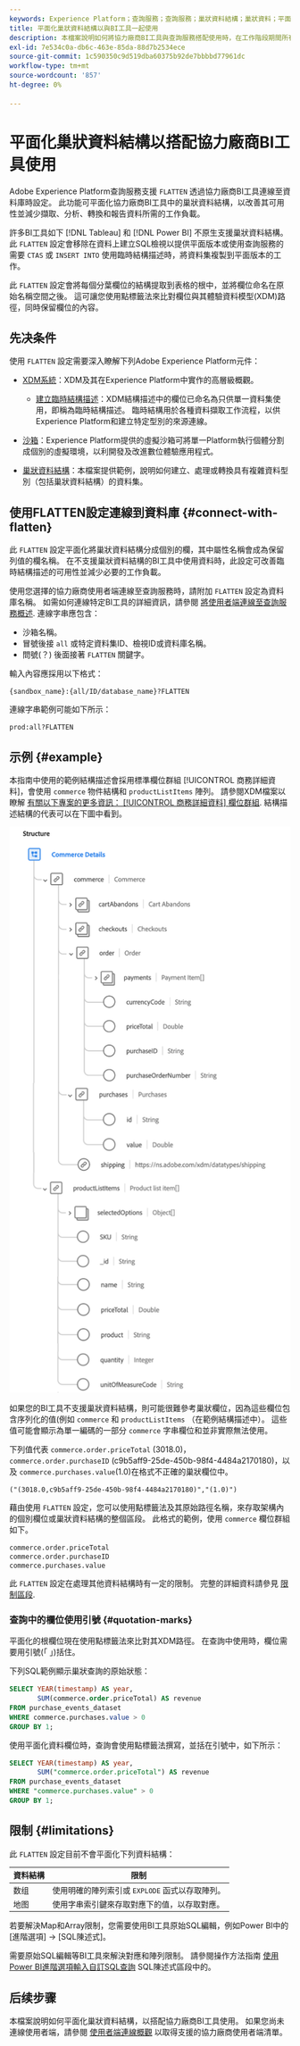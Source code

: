 ```yaml
---
keywords: Experience Platform；查詢服務；查詢服務；巢狀資料結構；巢狀資料；平面化；平面化巢狀資料；
title: 平面化巢狀資料結構以與BI工具一起使用
description: 本檔案說明如何將協力廠商BI工具與查詢服務搭配使用時，在工作階段期間所有表格和檢視的XDM結構描述平面化。
exl-id: 7e534c0a-db6c-463e-85da-88d7b2534ece
source-git-commit: 1c590350c9d519dba60375b92de7bbbbd77961dc
workflow-type: tm+mt
source-wordcount: '857'
ht-degree: 0%

---
```


# 平面化巢狀資料結構以搭配協力廠商BI工具使用

Adobe Experience Platform查詢服務支援 `FLATTEN` 透過協力廠商BI工具連線至資料庫時設定。 此功能可平面化協力廠商BI工具中的巢狀資料結構，以改善其可用性並減少擷取、分析、轉換和報告資料所需的工作負載。

許多BI工具如下 [!DNL Tableau] 和 [!DNL Power BI] 不原生支援巢狀資料結構。 此 `FLATTEN` 設定會移除在資料上建立SQL檢視以提供平面版本或使用查詢服務的需要 `CTAS` 或 `INSERT INTO` 使用臨時結構描述時，將資料集複製到平面版本的工作。

此 `FLATTEN` 設定會將每個分葉欄位的結構提取到表格的根中，並將欄位命名在原始名稱空間之後。 這可讓您使用點標籤法來比對欄位與其體驗資料模型(XDM)路徑，同時保留欄位的內容。

## 先决条件

使用 `FLATTEN` 設定需要深入瞭解下列Adobe Experience Platform元件：

* [XDM系統](../../xdm/home.md)：XDM及其在Experience Platform中實作的高層級概觀。

   * [建立臨時結構描述](../../xdm/tutorials/ad-hoc.md)：XDM結構描述中的欄位已命名為只供單一資料集使用，即稱為臨時結構描述。 臨時結構用於各種資料擷取工作流程，以供Experience Platform和建立特定型別的來源連線。

* [沙箱](../../sandboxes/home.md)：Experience Platform提供的虛擬沙箱可將單一Platform執行個體分割成個別的虛擬環境，以利開發及改進數位體驗應用程式。

* [巢狀資料結構](./nested-data-structures.md)：本檔案提供範例，說明如何建立、處理或轉換具有複雜資料型別（包括巢狀資料結構）的資料集。

## 使用FLATTEN設定連線到資料庫 {#connect-with-flatten}

此 `FLATTEN` 設定平面化將巢狀資料結構分成個別的欄，其中屬性名稱會成為保留列值的欄名稱。 在不支援巢狀資料結構的BI工具中使用資料時，此設定可改善臨時結構描述的可用性並減少必要的工作負載。

使用您選擇的協力廠商使用者端連線至查詢服務時，請附加 `FLATTEN` 設定為資料庫名稱。 如需如何連線特定BI工具的詳細資訊，請參閱 [將使用者端連線至查詢服務概述](../clients/overview.md). 連線字串應包含：

* 沙箱名稱。
* 冒號後接 `all` 或特定資料集ID、檢視ID或資料庫名稱。
* 問號(？) 後面接著 `FLATTEN` 關鍵字。

輸入內容應採用以下格式：

```terminal
{sandbox_name}:{all/ID/database_name}?FLATTEN
```

連線字串範例可能如下所示：

```terminal
prod:all?FLATTEN
```

## 示例 {#example}

本指南中使用的範例結構描述會採用標準欄位群組 [!UICONTROL 商務詳細資料]，會使用 `commerce` 物件結構和 `productListItems` 陣列。 請參閱XDM檔案以瞭解 [有關以下專案的更多資訊： [!UICONTROL 商務詳細資料] 欄位群組](../../xdm/field-groups/event/commerce-details.md). 結構描述結構的代表可以在下圖中看到。

![商務詳細資料欄位群組的結構描述圖，包括 `commerce` 和 `productListItems` 結構。](../images/essential-concepts/commerce-details.png)

如果您的BI工具不支援巢狀資料結構，則可能很難參考巢狀欄位，因為這些欄位包含序列化的值(例如 `commerce` 和 `productListItems` （在範例結構描述中）。 這些值可能會顯示為單一編碼的一部分 `commerce` 字串欄位和並非實際無法使用。

下列值代表 `commerce.order.priceTotal` (3018.0)， `commerce.order.purchaseID` (c9b5aff9-25de-450b-98f4-4484a2170180)，以及 `commerce.purchases.value`(1.0)在格式不正確的巢狀欄位中。

```terminal
("(3018.0,c9b5aff9-25de-450b-98f4-4484a2170180)","(1.0)")
```

藉由使用 `FLATTEN` 設定，您可以使用點標籤法及其原始路徑名稱，來存取架構內的個別欄位或巢狀資料結構的整個區段。 此格式的範例，使用 `commerce` 欄位群組如下。

```terminal
commerce.order.priceTotal
commerce.order.purchaseID
commerce.purchases.value
```

此 `FLATTEN` 設定在處理其他資料結構時有一定的限制。 完整的詳細資料請參見 [限制區段](#limitations).

### 查詢中的欄位使用引號 {#quotation-marks}

平面化的根欄位現在使用點標籤法來比對其XDM路徑。 在查詢中使用時，欄位需要用引號(「 」)括住。

下列SQL範例顯示巢狀查詢的原始狀態：

```sql
SELECT YEAR(timestamp) AS year,
       SUM(commerce.order.priceTotal) AS revenue
FROM purchase_events_dataset
WHERE commerce.purchases.value > 0
GROUP BY 1;
```

使用平面化資料欄位時，查詢會使用點標籤法撰寫，並括在引號中，如下所示：

```sql
SELECT YEAR(timestamp) AS year,
       SUM("commerce.order.priceTotal") AS revenue
FROM purchase_events_dataset
WHERE "commerce.purchases.value" > 0
GROUP BY 1;
```

## 限制 {#limitations}

此 `FLATTEN` 設定目前不會平面化下列資料結構：

| 資料結構 | 限制 |
|---|---|
| 数组 | 使用明確的陣列索引或 `EXPLODE` 函式以存取陣列。 |
| 地图 | 使用字串索引鍵來存取對應下的值，以存取對應。 |

若要解決Map和Array限制，您需要使用BI工具原始SQL編輯，例如Power BI中的[進階選項] -> [SQL陳述式]。

需要原始SQL編輯等BI工具來解決對應和陣列限制。 請參閱操作方法指南 [使用Power BI進階選項輸入自訂SQL查詢](../clients/power-bi.md#import-tables-using-custom-sql) SQL陳述式區段中的。

## 后续步骤

本檔案說明如何平面化巢狀資料結構，以搭配協力廠商BI工具使用。 如果您尚未連線使用者端，請參閱 [使用者端連線概觀](../clients/overview.md) 以取得支援的協力廠商使用者端清單。
